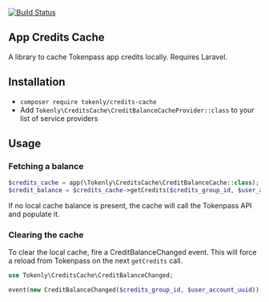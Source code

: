 [![Build Status](https://travis-ci.org/tokenly/credits-cache.svg?branch=master)](https://travis-ci.org/tokenly/credits-cache)

## App Credits Cache

A library to cache Tokenpass app credits locally.  Requires Laravel.

## Installation

- `composer require tokenly/credits-cache`
- Add `Tokenly\CreditsCache\CreditBalanceCacheProvider::class` to your list of service providers

## Usage


### Fetching a balance

```php
$credits_cache = app(\Tokenly\CreditsCache\CreditBalanceCache::class);
$credit_balance = $credits_cache->getCredits($credits_group_id, $user_account_uuid);

```

If no local cache balance is present, the cache will call the Tokenpass API and populate it.



### Clearing the cache

To clear the local cache, fire a CreditBalanceChanged event.  This will force a reload from Tokenpass on the next `getCredits` call.

```php
use Tokenly\CreditsCache\CreditBalanceChanged;

event(new CreditBalanceChanged($credits_group_id, $user_account_uuid));
```

